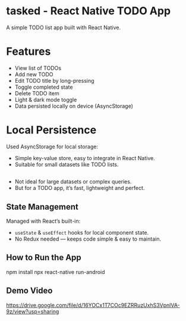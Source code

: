 # tasked - React Native TODO App

A simple TODO list app built with React Native.

# Features

- View list of TODOs
- Add new TODO
- Edit TODO title by long-pressing
- Toggle completed state
- Delete TODO item
- Light & dark mode toggle
- Data persisted locally on device (AsyncStorage)

# Local Persistence

Used AsyncStorage for local storage:

- Simple key-value store, easy to integrate in React Native.
- Suitable for small datasets like TODO lists.

##

- Not ideal for large datasets or complex queries.
- But for a TODO app, it’s fast, lightweight and perfect.

## State Management

Managed with React’s built-in:

- `useState` & `useEffect` hooks for local component state.
- No Redux needed — keeps code simple & easy to maintain.

## How to Run the App

npm install
npx react-native run-android

## Demo Video

https://drive.google.com/file/d/16YOCx1T7COc9EZRRuzUxhS3VpnlVA-9z/view?usp=sharing
